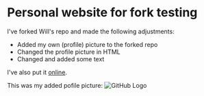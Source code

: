 # Personal website for fork testing

I've forked Will's repo and made the following adjustments: 
  * Added my own (profile) picture to the forked repo
  * Changed the profile picture in HTML
  * Changed and added some text
  
  I've also put it  [online](#).
  
  
  This was my added pofile picture:
![GitHub Logo](/images/logo.png)

